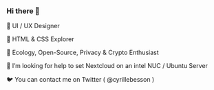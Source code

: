 ### Hi there 👋

🌳 UI / UX Designer

🌿 HTML & CSS Explorer

🌱 Ecology, Open-Source, Privacy & Crypto Enthusiast

🤔 I’m looking for help to set Nextcloud on an intel NUC / Ubuntu Server

🐦 You can contact me on Twitter ( @cyrillebesson )

<!--
**cyrillebesson/cyrillebesson** is a ✨ _special_ ✨ repository because its `README.md` (this file) appears on your GitHub profile.

Here are some ideas to get you started:

- 🔭 I’m currently working on ...
- 🌱 I’m currently learning ...
- 👯 I’m looking to collaborate on ...
- 🤔 I’m looking for help with ...
- 💬 Ask me about ...
- 📫 How to reach me: ...
- 😄 Pronouns: ...
- ⚡ Fun fact: ...
-->
